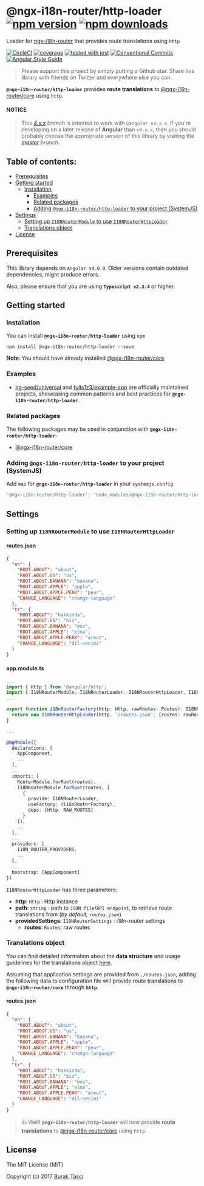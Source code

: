 # @ngx-i18n-router/http-loader [![npm version](https://badge.fury.io/js/%40ngx-i18n-router%2Fhttp-loader.svg)](https://www.npmjs.com/package/@ngx-i18n-router/http-loader) [![npm downloads](https://img.shields.io/npm/dm/%40ngx-i18n-router%2Fhttp-loader.svg)](https://www.npmjs.com/package/@ngx-i18n-router/http-loader)
Loader for [ngx-i18n-router] that provides route translations using `http`

[![CircleCI](https://circleci.com/gh/fulls1z3/ngx-i18n-router.svg?style=shield)](https://circleci.com/gh/fulls1z3/ngx-i18n-router)
[![coverage](https://codecov.io/github/fulls1z3/ngx-i18n-router/coverage.svg?branch=master)](https://codecov.io/gh/fulls1z3/ngx-i18n-router)
[![tested with jest](https://img.shields.io/badge/tested_with-jest-99424f.svg)](https://github.com/facebook/jest)
[![Conventional Commits](https://img.shields.io/badge/Conventional%20Commits-1.0.0-yellow.svg)](https://conventionalcommits.org)
[![Angular Style Guide](https://mgechev.github.io/angular2-style-guide/images/badge.svg)](https://angular.io/styleguide)

> Please support this project by simply putting a Github star. Share this library with friends on Twitter and everywhere else you can.

**`@ngx-i18n-router/http-loader`** provides **route translations** to [@ngx-i18n-router/core] using `http`.

#### NOTICE
> This *[4.x.x] branch* is intented to work with `@angular v4.x.x`. If you're developing on a later release of **Angular**
than `v4.x.x`, then you should probably choose the appropriate version of this library by visiting the *[master] branch*.

## Table of contents:
- [Prerequisites](#prerequisites)
- [Getting started](#getting-started)
  - [Installation](#installation)
	- [Examples](#examples)
	- [Related packages](#related-packages)
	- [Adding `@ngx-i18n-router/http-loader` to your project (SystemJS)](#adding-systemjs)
- [Settings](#settings)
	- [Setting up `I18NRouterModule` to use `I18NRouterHttpLoader`](#setting-up-httploader)
	- [Translations object](#translations-object)
- [License](#license)

## <a name="prerequisites"></a> Prerequisites
This library depends on `Angular v4.0.0`. Older versions contain outdated dependencies, might produce errors.

Also, please ensure that you are using **`Typescript v2.3.4`** or higher.

## <a name="getting-started"> Getting started
### <a name="installation"> Installation
You can install **`@ngx-i18n-router/http-loader`** using `npm`
```
npm install @ngx-i18n-router/http-loader --save
```

**Note**: You should have already installed [@ngx-i18n-router/core].

### <a name="examples"></a> Examples
- [ng-seed/universal] and [fulls1z3/example-app] are officially maintained projects, showcasing common patterns and best
practices for **`@ngx-i18n-router/http-loader`**.

### <a name="related-packages"></a> Related packages
The following packages may be used in conjunction with **`@ngx-i18n-router/http-loader`**:
- [@ngx-i18n-router/core]

### <a name="adding-systemjs"></a> Adding `@ngx-i18n-router/http-loader` to your project (SystemJS)
Add `map` for **`@ngx-i18n-router/http-loader`** in your `systemjs.config`
```javascript
'@ngx-i18n-router/http-loader': 'node_modules/@ngx-i18n-router/http-loader/bundles/http-loader.umd.min.js'
```

## <a name="settings"></a> Settings
### <a name="setting-up-httploader"></a> Setting up `I18NRouterModule` to use `I18NRouterHttpLoader`
#### routes.json
```json
{
  "en": {
    "ROOT.ABOUT": "about",
    "ROOT.ABOUT.US": "us",
    "ROOT.ABOUT.BANANA": "banana",
    "ROOT.ABOUT.APPLE": "apple",
    "ROOT.ABOUT.APPLE.PEAR": "pear",
    "CHANGE_LANGUAGE": "change-language"
  },
  "tr": {
    "ROOT.ABOUT": "hakkinda",
    "ROOT.ABOUT.US": "biz",
    "ROOT.ABOUT.BANANA": "muz",
    "ROOT.ABOUT.APPLE": "elma",
    "ROOT.ABOUT.APPLE.PEAR": "armut",
    "CHANGE_LANGUAGE": "dil-secimi"
  }
}
```

#### app.module.ts
```TypeScript
...
import { Http } from '@angular/http';
import { I18NRouterModule, I18NRouterLoader, I18NRouterHttpLoader, I18N_ROUTER_PROVIDERS, RAW_ROUTES } from '@ngx-i18n-router/core';
...

export function i18nRouterFactory(http: Http, rawRoutes: Routes): I18NRouterLoader {
  return new I18NRouterHttpLoader(http, '/routes.json', {routes: rawRoutes}); // FILE PATH || API ENDPOINT
}

...

@NgModule({
  declarations: [
    AppComponent,
    ...
  ],
  ...
  imports: [
    RouterModule.forRoot(routes),
    I18NRouterModule.forRoot(routes, [
      {
        provide: I18NRouterLoader,
        useFactory: (i18nRouterFactory),
        deps: [Http, RAW_ROUTES]
      }
    ]),
    ...
  ],
  ...
  providers: [
    I18N_ROUTER_PROVIDERS,
	...
  ],
  ...
  bootstrap: [AppComponent]
})
```

`I18NRouterHttpLoader` has three parameters:
- **http**: `Http` : Http instance
- **path**: `string` : path to `JSON file`/`API endpoint`, to retrieve route translations from (*by default, `routes.json`*)
- **providedSettings**: `I18NRouterSettings` : i18n-router settings
  - **routes**: `Routes`: raw routes

### <a name="translations-object"></a> Translations object
You can find detailed information about the **data structure** and usage guidelines for the translations object [here](https://github.com/fulls1z3/ngx-i18n-router/tree/master/packages/@ngx-i18n-router/core#translations-object).

Assuming that application settings are provided from `./routes.json`, adding the following data to configuration file will
provide route translations to **`@ngx-i18n-router/core`** through **`http`**.

#### routes.json
```json
{
  "en": {
    "ROOT.ABOUT": "about",
    "ROOT.ABOUT.US": "us",
    "ROOT.ABOUT.BANANA": "banana",
    "ROOT.ABOUT.APPLE": "apple",
    "ROOT.ABOUT.APPLE.PEAR": "pear",
    "CHANGE_LANGUAGE": "change-language"
  },
  "tr": {
    "ROOT.ABOUT": "hakkinda",
    "ROOT.ABOUT.US": "biz",
    "ROOT.ABOUT.BANANA": "muz",
    "ROOT.ABOUT.APPLE": "elma",
    "ROOT.ABOUT.APPLE.PEAR": "armut",
    "CHANGE_LANGUAGE": "dil-secimi"
  }
}
```

> :+1: Well! **`@ngx-i18n-router/http-loader`** will now provide **route translations** to [@ngx-i18n-router/core] using
`http`.

## <a name="license"></a> License
The MIT License (MIT)

Copyright (c) 2017 [Burak Tasci]

[master]: https://github.com/ngx-i18n-router/core/tree/master
[4.x.x]: https://github.com/ngx-i18n-router/core/tree/4.x.x
[ngx-i18n-router]: https://github.com/fulls1z3/ngx-i18n-router
[@ngx-i18n-router/core]: https://github.com/fulls1z3/ngx-i18n-router/tree/master/packages/@ngx-i18n-router/core
[ng-seed/universal]: https://github.com/ng-seed/universal
[fulls1z3/example-app]: https://github.com/fulls1z3/example-app
[Burak Tasci]: https://github.com/fulls1z3

